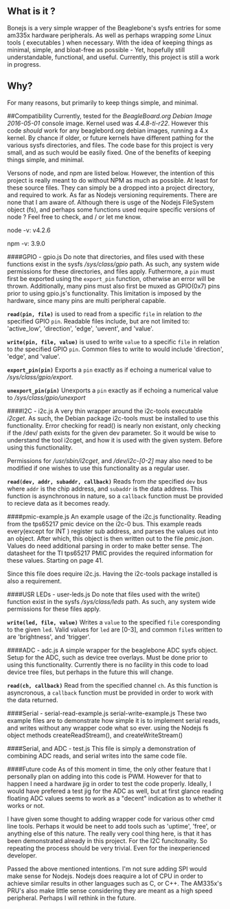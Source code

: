 ## What is it ?
Bonejs is a very simple wrapper of the Beaglebone's sysfs entries for some am335x
hardware peripherals.  As well as perhaps wrapping *some* Linux tools
( executables ) when necessary. With the idea of keeping things as minimal, simple,
and bloat-free as possible - Yet, hopefully still understandable, functional, and 
useful. Currently, this project is still a work in progress.

## Why?
For many reasons, but primarily to keep things simple, and minimal. 

##Compatibility
Currently, tested for the *BeagleBoard.org Debian Image 2016-05-01* console image. Kernel used was *4.4.8-ti-r22*. However this code *should* work for any beaglebord.org debian images, running a 4.x kernel. By chance if older, or future kernels have different pathing for the various sysfs directories, and files. The code base for this project is very small, and as such would be easily fixed. One of the benefits of keeping things simple, and minimal.

Versons of node, and npm are listed below. However, the intention of this project is really meant to do without NPM as much as possible. At least for these source files. They can simply be a dropped into a project directory, and required to work. As far as Nodejs versioning requirements. There are none that I am aware of. Although there is usge of the Nodejs FileSystem object (fs), and perhaps some functions used require specific versions of node ? Feel free to check, and / or let me know.

node -v: v4.2.6

npm -v: 3.9.0


####GPIO - gpio.js 
Do note that directories, and files used with these functions exist in the sysfs */sys/class/gpio* path. As such, any system wide permissions for these directories, and files apply. Futhermore, a `pin` must first be exported using the `export_pin` function, otherwise an error will be thrown. Additionally, many pins must also first be muxed as GPIO(0x7) pins prior to using gpio.js's functionality. This limitation is imposed by the hardware, since many pins are multi peripheral capable.

**`read(pin, file)`** is used to read from a specific `file` in relation to *the* specified GPIO `pin`. Readable files include, but are not limited to: 'active_low', 'direction', 'edge', 'uevent', and 'value'.  

**`write(pin, file, value)`** is used to write `value` to a specific `file` in relation to *the* specified GPIO `pin`. Common files to write to would include 'direction', 'edge', and 'value'. 

**`export_pin(pin)`** Exports a `pin` exactly as if echoing a numerical value to */sys/class/gpio/export*.

**`unexport_pin(pin)`** Unexports a `pin` exactly as if echoing a numerical value to */sys/class/gpio/unexport*

####I2C - i2c.js
A very thin wrapper around the i2c-tools executable *i2cget*. As such, the Debian
package i2c-tools must be installed to use this functionality. Error checking for
read() is nearly non existant, only checking if the /dev/ path exists for the
given dev parameter. So it would be wise to understand the tool i2cget, and how
it is used with the given system. Before using this functionality.

Permissions for */usr/sbin/i2cget*, and */dev/i2c-[0-2]* may also need to be modified if one wishes to use this functionality as a regular user. 

**`read(dev, addr, subaddr, callback)`** Reads from *the* specified `dev` bus where `addr` is the chip address, and `subaddr` is the data address. This function is asynchronous in nature, so a `callback` function must be provided to recieve data as it becomes ready.

####pmic-example.js
An example usage of the i2c.js functionality. Reading from the tps65217 pmic 
device on the i2c-0 bus. This example reads every(except for INT ) register sub 
address, and parses the values out into an object. After which, this object is
then written out to the file *pmic.json*. Values do need additional parsing in
order to make better sense. The datasheet for the TI tps65217 PMIC provides the
required information for these values. Starting on page 41.

Since this file does require i2c.js. Having the i2c-tools package installed is 
also a requirement.

####USR LEDs - user-leds.js
Do note that files used with the write() function exist in the sysfs */sys/class/leds* path. As such, any system wide permissions for these files apply.

**`write(led, file, value)`** Writes a `value` to the specified `file` coresponding to the given `led`. Valid values for `led` are [0-3], and common `file`s written to are 'brightness', and 'trigger'.

####ADC - adc.js
A simple wrapper for the beaglebone ADC sysfs object. Setup for the ADC, such as device tree overlays. Must be done prior to using this functionality. Currently there is no facility in this code to load device tree files, but perhaps in the future this will change.

**`read(ch, callback)`** Read from the specified channel `ch`. As this function is asyncronous, a `callback` function must be provided in order to work with the data returned.

####Serial - serial-read-example.js serial-write-example.js
These two example files are to demonstrate how simple it is to implement serial reads, and writes without any wrapper code what so ever. using the Nodejs fs object methods createReadStream(), and createWriteStream()

####Serial, and ADC - test.js
This file is simply a demonstration of combining ADC reads, and serial writes into the same code file.

####Future code
As of this moment in time, the only other feature that I personally plan on adding into this code is PWM. However for that to happen I need a hardware jig in order to test the code properly. Ideally, I would have prefered a test jig for the ADC as well, but at first glance reading floating ADC values seems to work as a "decent" indication as to whether it works or not.

I have given some thought to adding wrapper code for various other cmd line tools. Perhaps it would be neet to add tools such as 'uptime', 'free', or anything else of this nature. The really very cool thing here, is that it has been demonstrated already in this project. For the I2C funcitonality. So repeating the process should be very trivial. Even for the inexperienced developer.

Passed the above mentioned intentions. I'm not sure adding SPI would make sense for Nodejs. Nodejs does reaquire a lot of CPU in order to achieve similar results in other languages such as C, or C++. The AM335x's PRU's also make little sense considering they are meant as a high speed peripheral. Perhaps I will rethink in the future. 
